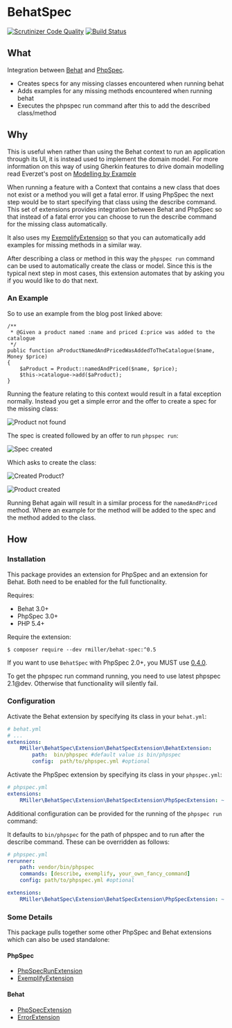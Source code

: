 # BehatSpec

[![Scrutinizer Code Quality](https://scrutinizer-ci.com/g/richardmiller/BehatSpec/badges/quality-score.png?b=master)](https://scrutinizer-ci.com/g/richardmiller/BehatSpec/?branch=master)
[![Build Status](https://scrutinizer-ci.com/g/richardmiller/BehatSpec/badges/build.png?b=master)](https://scrutinizer-ci.com/g/richardmiller/BehatSpec/build-status/master)

## What


Integration between [Behat](http://docs.behat.org/en/v3.0/) and
[PhpSpec](http://phpspec.net/).

* Creates specs for any missing classes encountered when running behat
* Adds examples for any missing methods encountered when running behat
* Executes the phpspec run command after this to add the described class/method

## Why

This is useful when rather than using the Behat context to run an application
through its UI, it is instead used to implement the domain model. For more
information on this way of using Gherkin features to drive domain modelling
read Everzet's post on [Modelling by Example](http://everzet.com/post/99045129766/introducing-modelling-by-example)

When running a feature with a Context that contains a new class that does not exist
or a method you will get a fatal error. If using PhpSpec the next step would be to
start specifying that class using the describe command. This set of extensions provides
integration between Behat and PhpSpec so that instead of a fatal error you can
choose to run the describe command for the missing class automatically.

It also uses my [ExemplifyExtension](https://github.com/richardmiller/ExemplifyExtension)
so that you can automatically add examples for missing methods in a similar way.

After describing a class or method in this way the `phpspec run` command can
be used to automatically create the class or model. Since this is the typical
next step in most cases, this extension automates that by asking you if you would
like to do that next.

### An Example

So to use an example from the blog post linked above:

```
/**
 * @Given a product named :name and priced £:price was added to the catalogue
 */
public function aProductNamedAndPricedWasAddedToTheCatalogue($name, Money $price)
{
    $aProduct = Product::namedAndPriced($name, $price);
    $this->catalogue->add($aProduct);
}
```

Running the feature relating to this context would result in a fatal exception normally.
Instead you get a simple error and the offer to create a spec for the missing class:

![Product not found](/docs/images/error.png?raw=true)

The spec is created followed by an offer to run `phpspec run`:

![Spec created](/docs/images/spec-created.png?raw=true)

Which asks to create the class:

![Created Product?](/docs/images/create.png?raw=true)

![Product created](/docs/images/product-created.png?raw=true)

Running Behat again will result in a similar process for the `namedAndPriced` method.
Where an example for the method will be added to the spec and the method added
to the class.

## How

### Installation

This package provides an extension for PhpSpec and an extension for Behat. Both need
to be enabled for the full functionality.


Requires:

* Behat 3.0+
* PhpSpec 3.0+
* PHP 5.4+

Require the extension:

```
$ composer require --dev rmiller/behat-spec:^0.5
```

If you want to use `BehatSpec` with PhpSpec 2.0+, you MUST use [0.4.0](https://github.com/richardmiller/BehatSpec/tree/0.4.0).

To get the phpspec run command running, you need to use latest phpspec 2.1@dev.
Otherwise that functionality will silently fail.

### Configuration

Activate the Behat extension by specifying its class in your `behat.yml`:

```yaml
# behat.yml
# ...
extensions:
    RMiller\BehatSpec\Extension\BehatSpecExtension\BehatExtension:
        path:  bin/phpspec #default value is bin/phpspec
        config:  path/to/phpspec.yml #optional
```

Activate the PhpSpec extension by specifying its class in your `phpspec.yml`:

```yaml
# phpspec.yml
extensions:
    RMiller\BehatSpec\Extension\BehatSpecExtension\PhpSpecExtension: ~
```

Additional configuration can be provided for the running of the `phpspec run` command:

It defaults to `bin/phpspec` for the path of phpspec and to run after the describe command.
These can be overridden as follows:

```yaml
# phpspec.yml
rerunner:
    path: vendor/bin/phpspec
    commands: [describe, exemplify, your_own_fancy_command]
    config: path/to/phpspec.yml #optional

extensions:
    RMiller\BehatSpec\Extension\BehatSpecExtension\PhpSpecExtension: ~
```

### Some Details

This package pulls together some other PhpSpec and Behat extensions which can also be used
standalone:

#### PhpSpec

* [PhpSpecRunExtension](https://github.com/richardmiller/PhpSpecRunExtension)
* [ExemplifyExtension](https://github.com/richardmiller/ExemplifyExtension)

#### Behat

* [PhpSpecExtension](https://github.com/richardmiller/PhpSpecExtension)
* [ErrorExtension](https://github.com/richardmiller/ErrorExtension)
